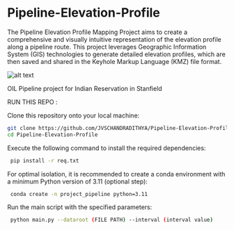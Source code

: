 # Pipeline-Elevation-Profile
 The Pipeline Elevation Profile Mapping Project aims to create a comprehensive and visually intuitive representation of the elevation profile along a pipeline route. This project leverages Geographic Information System (GIS) technologies to generate detailed elevation profiles, which are then saved and shared in the Keyhole Markup Language (KMZ) file format.

![alt text](image-1.png)

OIL Pipeline project for Indian Reservation in Stanfield


RUN THIS REPO :

Clone this repository onto your local machine:
```bash
git clone https://github.com/JVSCHANDRADITHYA/Pipeline-Elevation-Profile.git
cd Pipeline-Elevation-Profile
```
Execute the following command to install the required dependencies:
``` bash
 pip install -r req.txt
```
For optimal isolation, it is recommended to create a conda environment with a minimum Python version of 3.11 (optional step):
``` bash
 conda create -n project_pipeline python=3.11
```

Run the main script with the specified parameters:
```bash
 python main.py --dataroot (FILE PATH) --interval (interval value)

